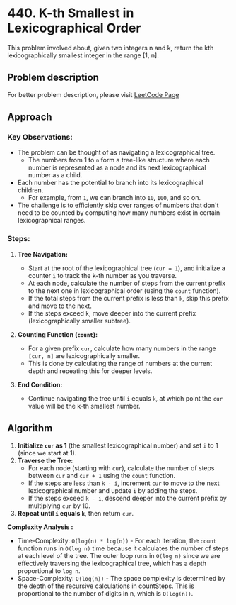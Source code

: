 # 440. K-th Smallest in Lexicographical Order

This problem involved about, given two integers n and k, return the kth lexicographically smallest integer in the range [1, n].

## Problem description

For better problem description, please visit [LeetCode Page](https://leetcode.com/problems/k-th-smallest-in-lexicographical-order/description)

## Approach

### Key Observations:

-   The problem can be thought of as navigating a lexicographical tree.
    -   The numbers from 1 to `n` form a tree-like structure where each number is represented as a node and its next lexicographical number as a child.
-   Each number has the potential to branch into its lexicographical children.
    -   For example, from `1`, we can branch into `10`, `100`, and so on.
-   The challenge is to efficiently skip over ranges of numbers that don't need to be counted by computing how many numbers exist in certain lexicographical ranges.

### Steps:

1. **Tree Navigation:**

    - Start at the root of the lexicographical tree (`cur = 1`), and initialize a counter `i` to track the k-th number as you traverse.
    - At each node, calculate the number of steps from the current prefix to the next one in lexicographical order (using the `count` function).
    - If the total steps from the current prefix is less than `k`, skip this prefix and move to the next.
    - If the steps exceed `k`, move deeper into the current prefix (lexicographically smaller subtree).

2. **Counting Function (`count`):**

    - For a given prefix `cur`, calculate how many numbers in the range `[cur, n]` are lexicographically smaller.
    - This is done by calculating the range of numbers at the current depth and repeating this for deeper levels.

3. **End Condition:**
    - Continue navigating the tree until `i` equals `k`, at which point the `cur` value will be the k-th smallest number.

## Algorithm

1. **Initialize `cur` as 1** (the smallest lexicographical number) and set `i` to 1 (since we start at 1).
2. **Traverse the Tree:**
    - For each node (starting with `cur`), calculate the number of steps between `cur` and `cur + 1` using the `count` function.
    - If the steps are less than `k - i`, increment `cur` to move to the next lexicographical number and update `i` by adding the steps.
    - If the steps exceed `k - i`, descend deeper into the current prefix by multiplying `cur` by 10.
3. **Repeat until `i` equals `k`**, then return `cur`.

**Complexity Analysis :**<br/>

-   Time-Complexity: `O(log(n) * log(n))` - For each iteration, the `count` function runs in `O(log n)` time because it calculates the number of steps at each level of the tree. The outer loop runs in `O(log n)` since we are effectively traversing the lexicographical tree, which has a depth proportional to `log n`.
-   Space-Complexity: `O(log(n))` - The space complexity is determined by the depth of the recursive calculations in countSteps. This is proportional to the number of digits in n, which is `O(log(n))`.